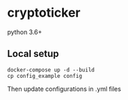 # cryptoticker

python 3.6+

## Local setup

````
docker-compose up -d --build
cp config_example config
````

Then update configurations in .yml files